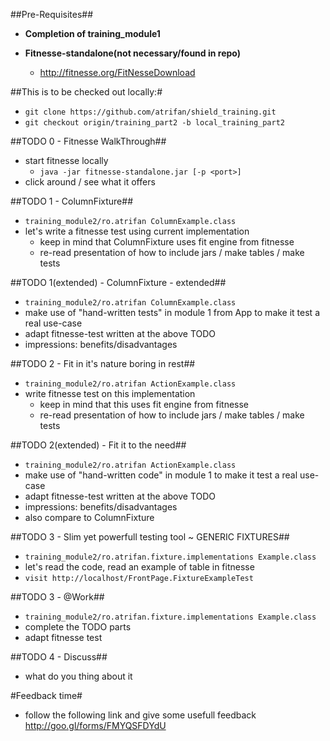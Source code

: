 ##Pre-Requisites##

- **Completion of training_module1**

- **Fitnesse-standalone(not necessary/found in repo)**
	* http://fitnesse.org/FitNesseDownload
	
##This is to be checked out locally:#

- `git clone https://github.com/atrifan/shield_training.git`
- `git checkout origin/training_part2 -b local_training_part2`

##TODO 0 - Fitnesse WalkThrough##

- start fitnesse locally
	* `java -jar fitnesse-standalone.jar [-p <port>]`
- click around / see what it offers

##TODO 1 - ColumnFixture##

- `training_module2/ro.atrifan ColumnExample.class`
- let's write a fitnesse test using current implementation
	* keep in mind that ColumnFixture uses fit engine from fitnesse
	* re-read presentation of how to include jars / make tables / make tests
	
##TODO 1(extended) - ColumnFixture - extended##

- `training_module2/ro.atrifan ColumnExample.class`
- make use of "hand-written tests" in module 1 from App to make it test a real use-case
- adapt fitnesse-test written at the above TODO
- impressions: benefits/disadvantages

##TODO 2 - Fit in it's nature boring in rest##

- `training_module2/ro.atrifan ActionExample.class`
- write fitnesse test on this implementation 
	* keep in mind that this uses fit engine from fitnesse
	* re-read presentation of how to include jars / make tables / make tests
	
##TODO 2(extended) - Fit it to the need##

- `training_module2/ro.atrifan ActionExample.class`
- make use of "hand-written code" in module 1 to make it test a real use-case
- adapt fitnesse-test written at the above TODO
- impressions: benefits/disadvantages
- also compare to ColumnFixture

##TODO 3 - Slim yet powerfull testing tool ~ GENERIC FIXTURES##

- `training_module2/ro.atrifan.fixture.implementations Example.class`
- let's read the code, read an example of table in fitnesse
- `visit http://localhost/FrontPage.FixtureExampleTest`

##TODO 3 - @Work##

- `training_module2/ro.atrifan.fixture.implementations Example.class`
- complete the TODO parts
- adapt fitnesse test

##TODO 4 - Discuss##

- what do you thing about it


#Feedback time#

- follow the following link and give some usefull feedback http://goo.gl/forms/FMYQSFDYdU
